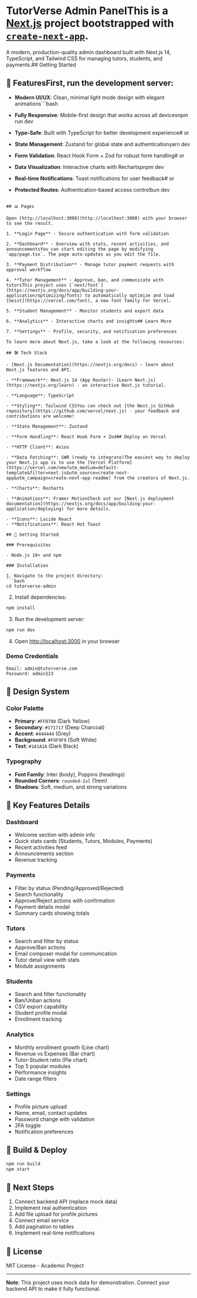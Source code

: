 # TutorVerse Admin PanelThis is a [Next.js](https://nextjs.org) project bootstrapped with [`create-next-app`](https://nextjs.org/docs/app/api-reference/cli/create-next-app).



A modern, production-quality admin dashboard built with Next.js 14, TypeScript, and Tailwind CSS for managing tutors, students, and payments.## Getting Started



## 🎨 FeaturesFirst, run the development server:



- **Modern UI/UX**: Clean, minimal light mode design with elegant animations```bash

- **Fully Responsive**: Mobile-first design that works across all devicesnpm run dev

- **Type-Safe**: Built with TypeScript for better development experience# or

- **State Management**: Zustand for global state and authenticationyarn dev

- **Form Validation**: React Hook Form + Zod for robust form handling# or

- **Data Visualization**: Interactive charts with Rechartspnpm dev

- **Real-time Notifications**: Toast notifications for user feedback# or

- **Protected Routes**: Authentication-based access controlbun dev

```

## 📊 Pages

Open [http://localhost:3000](http://localhost:3000) with your browser to see the result.

1. **Login Page** - Secure authentication with form validation

2. **Dashboard** - Overview with stats, recent activities, and announcementsYou can start editing the page by modifying `app/page.tsx`. The page auto-updates as you edit the file.

3. **Payment Distribution** - Manage tutor payment requests with approval workflow

4. **Tutor Management** - Approve, ban, and communicate with tutorsThis project uses [`next/font`](https://nextjs.org/docs/app/building-your-application/optimizing/fonts) to automatically optimize and load [Geist](https://vercel.com/font), a new font family for Vercel.

5. **Student Management** - Monitor students and export data

6. **Analytics** - Interactive charts and insights## Learn More

7. **Settings** - Profile, security, and notification preferences

To learn more about Next.js, take a look at the following resources:

## 🛠️ Tech Stack

- [Next.js Documentation](https://nextjs.org/docs) - learn about Next.js features and API.

- **Framework**: Next.js 14 (App Router)- [Learn Next.js](https://nextjs.org/learn) - an interactive Next.js tutorial.

- **Language**: TypeScript

- **Styling**: Tailwind CSSYou can check out [the Next.js GitHub repository](https://github.com/vercel/next.js) - your feedback and contributions are welcome!

- **State Management**: Zustand

- **Form Handling**: React Hook Form + Zod## Deploy on Vercel

- **HTTP Client**: Axios

- **Data Fetching**: SWR (ready to integrate)The easiest way to deploy your Next.js app is to use the [Vercel Platform](https://vercel.com/new?utm_medium=default-template&filter=next.js&utm_source=create-next-app&utm_campaign=create-next-app-readme) from the creators of Next.js.

- **Charts**: Recharts

- **Animations**: Framer MotionCheck out our [Next.js deployment documentation](https://nextjs.org/docs/app/building-your-application/deploying) for more details.

- **Icons**: Lucide React
- **Notifications**: React Hot Toast

## 🚀 Getting Started

### Prerequisites

- Node.js 18+ and npm

### Installation

1. Navigate to the project directory:
```bash
cd tutorverse-admin
```

2. Install dependencies:
```bash
npm install
```

3. Run the development server:
```bash
npm run dev
```

4. Open [http://localhost:3000](http://localhost:3000) in your browser

### Demo Credentials

```
Email: admin@tutorverse.com
Password: admin123
```

## 🎨 Design System

### Color Palette

- **Primary**: `#FFD700` (Dark Yellow)
- **Secondary**: `#171717` (Deep Charcoal)
- **Accent**: `#444444` (Grey)
- **Background**: `#F9F9F9` (Soft White)
- **Text**: `#1A1A1A` (Dark Black)

### Typography

- **Font Family**: Inter (body), Poppins (headings)
- **Rounded Corners**: `rounded-2xl` (1rem)
- **Shadows**: Soft, medium, and strong variations

## 🔧 Key Features Details

### Dashboard
- Welcome section with admin info
- Quick stats cards (Students, Tutors, Modules, Payments)
- Recent activities feed
- Announcements section
- Revenue tracking

### Payments
- Filter by status (Pending/Approved/Rejected)
- Search functionality
- Approve/Reject actions with confirmation
- Payment details modal
- Summary cards showing totals

### Tutors
- Search and filter by status
- Approve/Ban actions
- Email composer modal for communication
- Tutor detail view with stats
- Module assignments

### Students
- Search and filter functionality
- Ban/Unban actions
- CSV export capability
- Student profile modal
- Enrollment tracking

### Analytics
- Monthly enrollment growth (Line chart)
- Revenue vs Expenses (Bar chart)
- Tutor-Student ratio (Pie chart)
- Top 5 popular modules
- Performance insights
- Date range filters

### Settings
- Profile picture upload
- Name, email, contact updates
- Password change with validation
- 2FA toggle
- Notification preferences

## 🚀 Build & Deploy

```bash
npm run build
npm start
```

## 📝 Next Steps

1. Connect backend API (replace mock data)
2. Implement real authentication
3. Add file upload for profile pictures
4. Connect email service
5. Add pagination to tables
6. Implement real-time notifications

## 📄 License

MIT License - Academic Project

---

**Note**: This project uses mock data for demonstration. Connect your backend API to make it fully functional.
